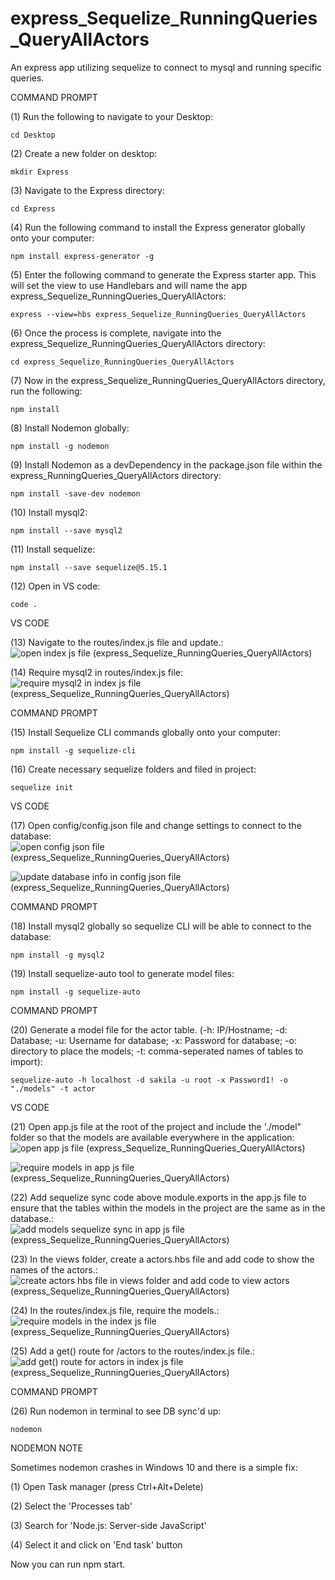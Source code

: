 # express_Sequelize_RunningQueries_QueryAllActors
An express app utilizing sequelize to connect to mysql and running specific queries. 

COMMAND PROMPT

(1) Run the following to navigate to your Desktop: 

    cd Desktop

(2) Create a new folder on desktop: 

    mkdir Express

(3) Navigate to the Express directory: 

    cd Express

(4) Run the following command to install the Express generator globally onto your computer: 

    npm install express-generator -g

(5) Enter the following command to generate the Express starter app. This will set the view to use Handlebars and will name the app express_Sequelize_RunningQueries_QueryAllActors: 

    express --view=hbs express_Sequelize_RunningQueries_QueryAllActors

(6) Once the process is complete, navigate into the express_Sequelize_RunningQueries_QueryAllActors directory: 

    cd express_Sequelize_RunningQueries_QueryAllActors

(7) Now in the express_Sequelize_RunningQueries_QueryAllActors directory, run the following: 

    npm install

(8) Install Nodemon globally: 

    npm install -g nodemon
    
(9) Install Nodemon as a devDependency in the package.json file within the express_RunningQueries_QueryAllActors directory:

    npm install -save-dev nodemon
    
(10) Install mysql2:

    npm install --save mysql2

(11) Install sequelize: 

    npm install --save sequelize@5.15.1

(12) Open in VS code:

    code . 


VS CODE

(13) Navigate to the routes/index.js file and update.: ![open index js file (express_Sequelize_RunningQueries_QueryAllActors)](https://user-images.githubusercontent.com/35668707/68560100-8921c880-040d-11ea-883a-9fff7d4ec784.JPG)

(14) Require mysql2 in routes/index.js file: ![require mysql2 in index js file (express_Sequelize_RunningQueries_QueryAllActors)](https://user-images.githubusercontent.com/35668707/68560131-ab1b4b00-040d-11ea-966e-17847dcee166.JPG)

COMMAND PROMPT

(15) Install Sequelize CLI commands globally onto your computer: 

    npm install -g sequelize-cli

(16) Create necessary sequelize folders and filed in project:

    sequelize init
    

VS CODE

(17) Open config/config.json file and change settings to connect to the database: ![open config json file (express_Sequelize_RunningQueries_QueryAllActors)](https://user-images.githubusercontent.com/35668707/68606621-d1c49a80-047c-11ea-8b7c-43870e26a8bc.JPG)

![update database info in config json file (express_Sequelize_RunningQueries_QueryAllActors)](https://user-images.githubusercontent.com/35668707/68606810-3da70300-047d-11ea-9fa8-436b64480fc8.JPG)

COMMAND PROMPT

(18) Install mysql2 globally so sequelize CLI will be able to connect to the database:

    npm install -g mysql2
    
(19) Install sequelize-auto tool to generate model files: 

    npm install -g sequelize-auto


COMMAND PROMPT

(20) Generate a model file for the actor table. (-h: IP/Hostname; -d: Database; -u: Username for database; -x: Password for database; -o: directory to place the models; -t: comma-seperated names of tables to import):  

    sequelize-auto -h localhost -d sakila -u root -x Password1! -o "./models" -t actor
    
VS CODE

(21) Open app.js file at the root of the project and include the './model" folder so that the models are available everywhere in the application: ![open app js file (express_Sequelize_RunningQueries_QueryAllActors)](https://user-images.githubusercontent.com/35668707/68607026-b3ab6a00-047d-11ea-8968-ade3d0a43943.JPG)

![require models in app js file (express_Sequelize_RunningQueries_QueryAllActors)](https://user-images.githubusercontent.com/35668707/68607590-ef92ff00-047e-11ea-80bb-b2b0401eb61e.JPG)

(22) Add sequelize sync code above module.exports in the app.js file to ensure that the tables within the models in the project are the same as in the database.: ![add models sequelize sync in app js file (express_Sequelize_RunningQueries_QueryAllActors)](https://user-images.githubusercontent.com/35668707/68607638-13eedb80-047f-11ea-9075-b0b00fb20cbc.JPG)

(23) In the views folder, create a actors.hbs file and add code to show the names of the actors.: ![create actors hbs file in views folder and add code to view actors (express_Sequelize_RunningQueries_QueryAllActors)](https://user-images.githubusercontent.com/35668707/68607774-6a5c1a00-047f-11ea-805d-7edc5e9a79c0.JPG)

(24) In the routes/index.js file, require the models.: ![require models in the index js file (express_Sequelize_RunningQueries_QueryAllActors)](https://user-images.githubusercontent.com/35668707/68607881-adb68880-047f-11ea-90dc-5f7636eb4fe3.JPG)

(25) Add a get() route for /actors to the routes/index.js file.: ![add get() route for actors in index js file (express_Sequelize_RunningQueries_QueryAllActors)](https://user-images.githubusercontent.com/35668707/68607991-e0f91780-047f-11ea-9113-afd70f581fc8.JPG)

COMMAND PROMPT

(26) Run nodemon in terminal to see DB sync'd up: 

    nodemon


NODEMON NOTE

Sometimes nodemon crashes in Windows 10 and there is a simple fix:

(1) Open Task manager (press Ctrl+Alt+Delete)

(2) Select the 'Processes tab'

(3) Search for 'Node.js: Server-side JavaScript'

(4) Select it and click on 'End task' button

Now you can run npm start.
